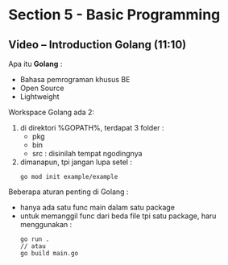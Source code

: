 # Section 5 - Basic Programming
## Video – Introduction Golang (11:10)

Apa itu **Golang** :
- Bahasa pemrograman khusus BE
- Open Source
- Lightweight

Workspace Golang ada 2:
1. di direktori %GOPATH%, terdapat 3 folder :
   - pkg
   - bin
   - src : disinilah tempat ngodingnya
2. dimanapun, tpi jangan lupa setel :
   ```golang
   go mod init example/example
   ```

Beberapa aturan penting di Golang :
- hanya ada satu func main dalam satu package
- untuk memanggil func dari beda file tpi satu package, haru menggunakan :
    ```golang
    go run . 
    // atau
    go build main.go
    ```



